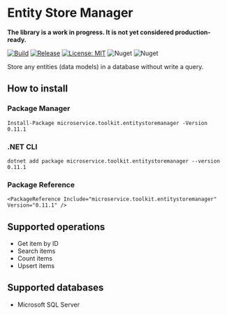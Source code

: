 ﻿# Entity Store Manager

__The library is a work in progress. It is not yet considered production-ready.__

[![Build](https://github.com/MpStyle/microservicetoolkit/actions/workflows/build.yml/badge.svg)](https://github.com/MpStyle/microservicetoolkit/actions/workflows/build.yml)
[![Release](https://github.com/MpStyle/microservicetoolkit/actions/workflows/release.yml/badge.svg)](https://github.com/MpStyle/microservicetoolkit/actions/workflows/release.yml)
[![License: MIT](https://img.shields.io/badge/License-MIT-yellow.svg)](https://opensource.org/licenses/MIT)
![Nuget](https://img.shields.io/nuget/dt/microservice.toolkit.entitystoremanager)
![Nuget](https://img.shields.io/nuget/v/microservice.toolkit.entitystoremanager)

Store any entities (data models) in a database without write a query.

## How to install

### Package Manager
```
Install-Package microservice.toolkit.entitystoremanager -Version 0.11.1
```

### .NET CLI
```
dotnet add package microservice.toolkit.entitystoremanager --version 0.11.1
```

### Package Reference
```
<PackageReference Include="microservice.toolkit.entitystoremanager" Version="0.11.1" />
```

## Supported operations
- Get item by ID
- Search items
- Count items
- Upsert items

## Supported databases
- Microsoft SQL Server
